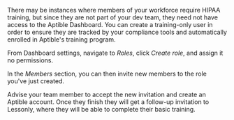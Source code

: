 There may be instances where members of your workforce require HIPAA training, but since they are not part of your dev team, they need not have access to the Aptible Dashboard.  You can create a training-only user in order to ensure they are tracked by your compliance tools and automatically enrolled in Aptible's training program.

From Dashboard settings, navigate to _Roles_, click _Create role_, and assign it no permissions.

In the _Members_ section, you can then invite new members to the role you've just created.

Advise your team member to accept the new invitation and create an Aptible account.  Once they finish they will get a follow-up invitation to Lessonly, where they will be able to complete their basic training.
